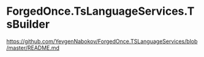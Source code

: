 ﻿# ForgedOnce.TsLanguageServices.TsBuilder

 https://github.com/YevgenNabokov/ForgedOnce.TSLanguageServices/blob/master/README.md


